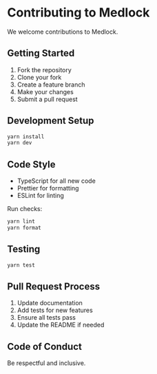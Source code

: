 # Contributing to Medlock

We welcome contributions to Medlock.

## Getting Started

1. Fork the repository
2. Clone your fork
3. Create a feature branch
4. Make your changes
5. Submit a pull request

## Development Setup

```bash
yarn install
yarn dev
```

## Code Style

- TypeScript for all new code
- Prettier for formatting
- ESLint for linting

Run checks:
```bash
yarn lint
yarn format
```

## Testing

```bash
yarn test
```

## Pull Request Process

1. Update documentation
2. Add tests for new features
3. Ensure all tests pass
4. Update the README if needed

## Code of Conduct

Be respectful and inclusive.